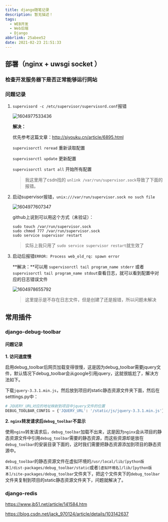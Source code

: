 ```yaml
---
title: django随笔记录
description: 暂无描述！
tags:
  - WEB开发
  - Web后端
  - Django
abbrlink: 25abee52
date: 2021-02-23 21:51:33
---
```




## 部署（nginx + uwsgi socket ）

### 检查开发服务器下是否正常能够运行网站

### 问题记录

1. `supervisord -c /etc/supervisor/supervisord.conf`报错

   ![1604977533436](assets/django/1604977533436.png)

   **解决：**

   优先参考这篇文章：http://siyouku.cn/article/6895.html

   `supervisorctl reread`   重新读取配置

   `supervisorctl update`   更新配置

   `supervisorctl start all`   开始所有配置

   >  我这里用了csdn找的 `unlink /var/run/supervisor.sock`导致了下面的报错。

2. 启动supervisor报错，`unix:///var/run/supervisor.sock no such file`

   ![1604977607347](assets/django/1604977607347.png)

   github上说到可以用这个方式（未验证）：

   ```shell
   sudo touch /var/run/supervisor.sock
   sudo chmod 777 /var/run/supervisor.sock
   sudo service supervisor restart
   ```

   > 实际上我只用了 `sudo service supervisor restart`就生效了

3. 启动后报错`ERROR: Process web_old_rq: spawn error`

   **解决：**可以用 `supervisorctl tail program_name stderr` 或者 `supervisorctl tail program_name stdout`查看日志，就可以看到配置中对应的日志错误文件

   ![1604978655792](assets/django/1604978655792.png)

   > 这里提示是不存在日志文件，但是创建了还是报错，所以问题未解决





## 常用插件

### django-debug-toolbar

#### 问题记录

**1. 访问速度慢**

启用debug_toolbar后网页加载变得很慢，这是因为debug_toolbar需要jquery文件，默认情况下debug_toolbar会从google引用jquery，这就很尴尬了，解决方法如下。

下载`jquery-3.3.1.min.js`，然后放到项目的static静态资源文件夹下面，然后在setttings.py中：

```python
# JQUERY_URL对应的地址映射到项目中jquery文件的位置
DEBUG_TOOLBAR_CONFIG = {'JQUERY_URL': '/static/js/jquery-3.3.1.min.js'}
```

**2. `nginx`转发请求后`debug_toolbar`不显示**

使用`nginx`转发请求后，`debug_toolbar`加载不出来，这是因为`nginx`会从项目的静态资源文件中引用`debug_toolbar`需要的静态资源，而这些资源却是放在`debug_toolbar`的安装目录下面的，这时我们需要把静态资源添加到项目的静态资源中。

`debug_toolbar`的静态资源文件在虚拟环境的`/usr/local/lib/[python版本]/dist-packages/debug_toolbar/static`或者`[虚拟环境名]/lib/[python版本]/site-packages/debug_toolbar`文件夹下，把这个文件夹下的`debug_toolbar`文件夹复制到项目的static静态资源文件夹下，问题就解决了。



### django-redis

https://www.jb51.net/article/141584.htm

https://blog.csdn.net/jack_970124/article/details/103142637

